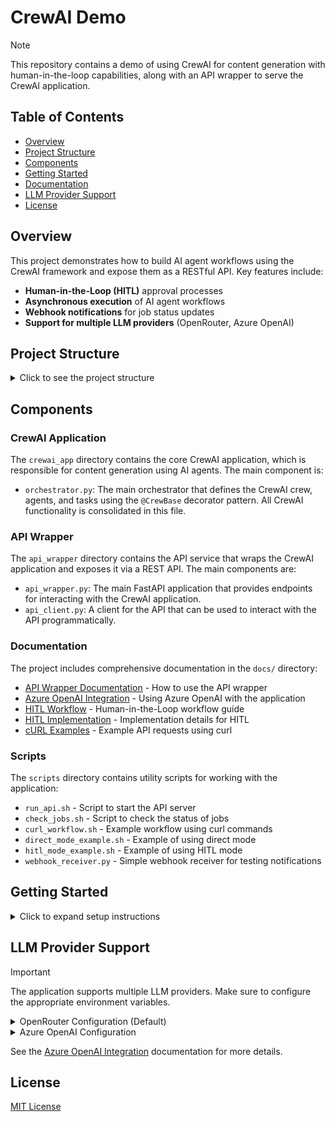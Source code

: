 # CrewAI Demo

> [!NOTE]
> This repository contains a demo of using CrewAI for content generation with human-in-the-loop capabilities, along with an API wrapper to serve the CrewAI application.

## Table of Contents

- [Overview](#overview)
- [Project Structure](#project-structure)
- [Components](#components)
- [Getting Started](#getting-started)
- [Documentation](#documentation)
- [LLM Provider Support](#llm-provider-support)
- [License](#license)

## Overview

This project demonstrates how to build AI agent workflows using the CrewAI framework and expose them as a RESTful API. Key features include:

- **Human-in-the-Loop (HITL)** approval processes
- **Asynchronous execution** of AI agent workflows
- **Webhook notifications** for job status updates
- **Support for multiple LLM providers** (OpenRouter, Azure OpenAI)

## Project Structure

<details>
<summary>Click to see the project structure</summary>

```
crewai_demo/                  # Root project directory
│
├── crewai_app/               # CrewAI application
│   ├── __init__.py           # Package initialization
│   └── orchestrator.py       # Main orchestrator for CrewAI using @CrewBase pattern
│
├── api_wrapper/              # API wrapper service
│   ├── __init__.py           # Package initialization
│   ├── api_wrapper.py        # Main API service
│   └── api_client.py         # Client for the API
│
├── docs/                     # Documentation
│   ├── api_wrapper_documentation.md
│   ├── azure_openai_integration.md
│   ├── HITL_WORKFLOW.md
│   ├── HITL_IMPLEMENTATION.md
│   └── curl_examples.md
│
├── scripts/                  # Utility scripts
│   ├── run_api.sh            # Script to run the API service
│   ├── check_jobs.sh         # Script to check job status
│   ├── curl_workflow.sh      # Example curl commands for workflows
│   ├── direct_mode_example.sh # Example for direct mode
│   ├── hitl_mode_example.sh  # Example for HITL mode
│   └── webhook_receiver.py   # Simple webhook receiver for testing
│
├── .env.sample              # Environment variable template
├── .env.azure.sample        # Azure-specific environment template
└── requirements.txt         # Project dependencies
```

</details>

## Components

### CrewAI Application

The `crewai_app` directory contains the core CrewAI application, which is responsible for content generation using AI agents. The main component is:

- `orchestrator.py`: The main orchestrator that defines the CrewAI crew, agents, and tasks using the `@CrewBase` decorator pattern. All CrewAI functionality is consolidated in this file.

### API Wrapper

The `api_wrapper` directory contains the API service that wraps the CrewAI application and exposes it via a REST API. The main components are:

- `api_wrapper.py`: The main FastAPI application that provides endpoints for interacting with the CrewAI application.
- `api_client.py`: A client for the API that can be used to interact with the API programmatically.

### Documentation

The project includes comprehensive documentation in the `docs/` directory:

- [API Wrapper Documentation](docs/api_wrapper_documentation.md) - How to use the API wrapper
- [Azure OpenAI Integration](docs/azure_openai_integration.md) - Using Azure OpenAI with the application
- [HITL Workflow](docs/HITL_WORKFLOW.md) - Human-in-the-Loop workflow guide
- [HITL Implementation](docs/HITL_IMPLEMENTATION.md) - Implementation details for HITL
- [cURL Examples](docs/curl_examples.md) - Example API requests using curl

### Scripts

The `scripts` directory contains utility scripts for working with the application:

- `run_api.sh` - Script to start the API server
- `check_jobs.sh` - Script to check the status of jobs
- `curl_workflow.sh` - Example workflow using curl commands
- `direct_mode_example.sh` - Example of using direct mode
- `hitl_mode_example.sh` - Example of using HITL mode
- `webhook_receiver.py` - Simple webhook receiver for testing notifications

## Getting Started

<details>
<summary>Click to expand setup instructions</summary>

1. **Clone the repository**

   ```bash
   git clone https://github.com/yourusername/crewai_demo.git
   cd crewai_demo
   ```

2. **Install dependencies**

   ```bash
   pip install -r requirements.txt
   ```

3. **Configure environment variables**

   ```bash
   cp .env.sample .env
   # Edit .env with your API keys and configuration
   ```

4. **Run the API wrapper**

   ```bash
   bash scripts/run_api.sh
   # Or directly with uvicorn:
   # uvicorn api_wrapper.api_wrapper:app --host 0.0.0.0 --port 8888 --reload
   ```

5. **Make a test request**

   ```bash
   curl -X POST http://localhost:8888/kickoff \
     -H "Content-Type: application/json" \
     -d '{
       "crew": "ContentCreationCrew",
       "inputs": {
         "topic": "Artificial Intelligence"
       }
     }'
   ```

   For more examples, see the scripts in the `scripts/` directory or the [cURL Examples](docs/curl_examples.md) documentation.

</details>

## LLM Provider Support

> [!IMPORTANT]
> The application supports multiple LLM providers. Make sure to configure the appropriate environment variables.

<details>
<summary>OpenRouter Configuration (Default)</summary>

```bash
# In .env file
LLM_PROVIDER=openrouter
OPENAI_API_KEY=your_api_key_here
OPENAI_API_BASE=https://openrouter.ai/api/v1
OPENROUTER_MODEL=openai/gpt-4o-mini
```

Note: OpenRouter uses the `OPENAI_API_KEY` environment variable for authentication.
</details>

<details>
<summary>Azure OpenAI Configuration</summary>

```bash
# In .env file
LLM_PROVIDER=azure
AZURE_OPENAI_API_KEY=your_azure_api_key_here
AZURE_OPENAI_ENDPOINT=https://your-resource.openai.azure.com/
AZURE_OPENAI_API_VERSION=2023-05-15
AZURE_OPENAI_DEPLOYMENT_ID=gpt-35-turbo-0125
```

</details>

See the [Azure OpenAI Integration](docs/azure_openai_integration.md) documentation for more details.

## License

[MIT License](LICENSE)
